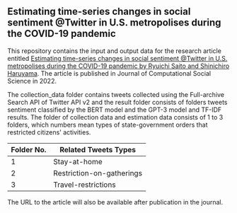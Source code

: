 ## Estimating time-series changes in social sentiment @Twitter in U.S. metropolises during the COVID-19 pandemic

This repository contains the input and output data for the research article entitled [Estimating time-series changes in social sentiment @Twitter in U.S. metropolises during the COVID-19 pandemic by Ryuichi Saito and Shinichiro Haruyama](10.1007/s42001-022-00186-4). The article is published in Journal of Computational Social Science in 2022. 

The collection_data folder contains tweets collected using the Full-archive Search API of Twitter API v2 and the result folder consists of folders tweets sentiment classified by the BERT model and the GPT-3 model and TF-IDF results. The folder of collection data and estimation data consists of 1 to 3 folders, which numbers mean types of state-government orders that restricted citizens' activities.

| Folder No.| Related Tweets Types |
| --- | --- |
| 1 | Stay-at-home |
| 2 | Restriction-on-gatherings |
| 3 | Travel-restrictions |

The URL to the article will also be available after publication in the journal.
